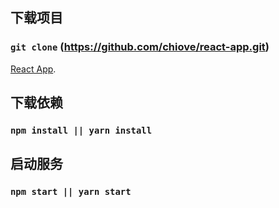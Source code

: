 
## 下载项目
###  `git clone` (https://github.com/chiove/react-app.git)
[React App](https://github.com/chiove/react-app.git).
## 下载依赖
### `npm install || yarn install` 
## 启动服务
### `npm start || yarn start`
